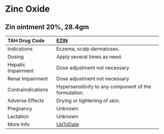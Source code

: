 # Zinc Oxide

## Zin ointment 20%, 28.4gm

| TAH Drug Code      | [EZIN](https://www.tahsda.org.tw/drugs/hissearch.php?drug_code=EZIN)      |
|:-------------------|:--------------------------------------------------------------------------|
| Indications        | Eczema, scalp dermatoses.                                                 |
| Dosing             | Apply several times as need.                                              |
| Hepatic Impairment | Dose adjustment not necessary                                             |
| Renal Impairment   | Dose adjustment not necessary                                             |
| Contraindications  | Hypersensitivity to any component of the formulation.                     |
| Adverse Effects    | Drying or tightening of skin.                                             |
| Pregnancy          | Unknown                                                                   |
| Lactation          | Unknown                                                                   |
| More Info          | [UpToDate](https://www.uptodate.com/contents/zinc-oxide-drug-information) |

